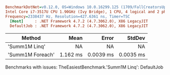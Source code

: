 ``` ini

BenchmarkDotNet=v0.12.0, OS=Windows 10.0.16299.125 (1709/FallCreatorsUpdate/Redstone3)
Intel Core i7-3517U CPU 1.90GHz (Ivy Bridge), 1 CPU, 4 logical and 2 physical cores
Frequency=2338437 Hz, Resolution=427.6361 ns, Timer=TSC
  [Host]     : .NET Framework 4.7.2 (4.7.3062.0), X86 LegacyJIT
  DefaultJob : .NET Framework 4.7.2 (4.7.3062.0), X86 LegacyJIT


```
|           Method |     Mean |     Error |    StdDev |
|----------------- |---------:|----------:|----------:|
|    &#39;Summ1M Linq&#39; |       NA |        NA |        NA |
| &#39;Summ1M Foreach&#39; | 1.162 ms | 0.0039 ms | 0.0035 ms |

Benchmarks with issues:
  TheEasiestBenchmark.'Summ1M Linq': DefaultJob

